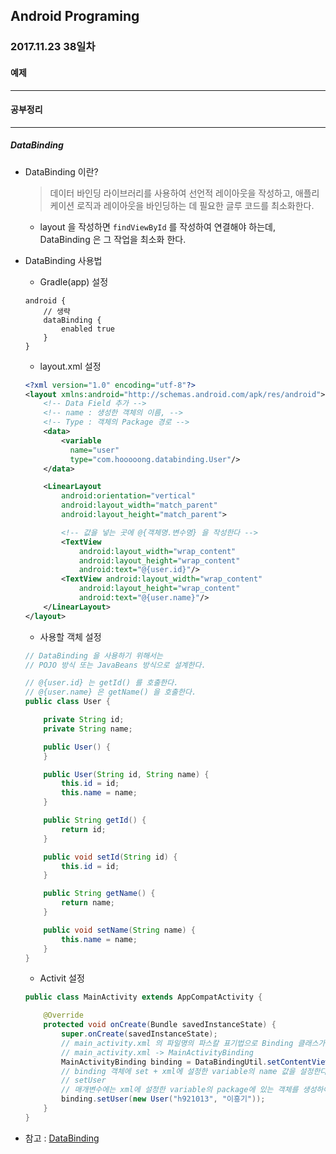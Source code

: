 Android Programing
----------------------------------------------------
### 2017.11.23 38일차

#### 예제
____________________________________________________

#### 공부정리
____________________________________________________

##### __DataBinding__

- DataBinding 이란?

  > 데이터 바인딩 라이브러리를 사용하여 선언적 레이아웃을 작성하고, 애플리케이션 로직과 레이아웃을 바인딩하는 데 필요한 글루 코드를 최소화한다.

  - layout 을 작성하면 `findViewById` 를 작성하여 연결해야 하는데, DataBinding 은 그 작업을 최소화 한다.

- DataBinding 사용법

  - Gradle(app) 설정

  ```
  android {
      // 생략
      dataBinding {
          enabled true
      }
  }
  ```

  - layout.xml 설정

  ```xml
  <?xml version="1.0" encoding="utf-8"?>
  <layout xmlns:android="http://schemas.android.com/apk/res/android">
      <!-- Data Field 추가 -->
      <!-- name : 생성한 객체의 이름, -->
      <!-- Type : 객체의 Package 경로 -->
      <data>
          <variable
            name="user"
            type="com.hooooong.databinding.User"/>
      </data>

      <LinearLayout
          android:orientation="vertical"
          android:layout_width="match_parent"
          android:layout_height="match_parent">

          <!-- 값을 넣는 곳에 @{객체명.변수명} 을 작성한다 -->
          <TextView
              android:layout_width="wrap_content"
              android:layout_height="wrap_content"
              android:text="@{user.id}"/>
          <TextView android:layout_width="wrap_content"
              android:layout_height="wrap_content"
              android:text="@{user.name}"/>
      </LinearLayout>
  </layout>
  ```

  - 사용할 객체 설정

  ```java
  // DataBinding 을 사용하기 위해서는
  // POJO 방식 또는 JavaBeans 방식으로 설계한다.

  // @{user.id} 는 getId() 를 호출한다.
  // @{user.name} 은 getName() 을 호출한다.
  public class User {

      private String id;
      private String name;

      public User() {
      }

      public User(String id, String name) {
          this.id = id;
          this.name = name;
      }

      public String getId() {
          return id;
      }

      public void setId(String id) {
          this.id = id;
      }

      public String getName() {
          return name;
      }

      public void setName(String name) {
          this.name = name;
      }
  }
  ```

  - Activit 설정

  ```java
  public class MainActivity extends AppCompatActivity {

      @Override
      protected void onCreate(Bundle savedInstanceState) {
          super.onCreate(savedInstanceState);
          // main_activity.xml 의 파일명의 파스칼 표기법으로 Binding 클래스가 생성된다
          // main_activity.xml -> MainActivityBinding
          MainActivityBinding binding = DataBindingUtil.setContentView(this, R.layout.main_activity);
          // binding 객체에 set + xml에 설정한 variable의 name 값을 설정한다.
          // setUser
          // 매개변수에는 xml에 설정한 variable의 package에 있는 객체를 생성하여 추가한다.
          binding.setUser(new User("h921013", "이흥기"));
      }
  }
  ```

- 참고 : [DataBinding](https://developer.android.com/topic/libraries/data-binding/index.html?hl=ko)
